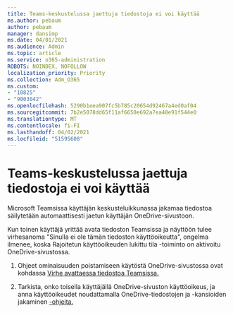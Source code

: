 ```yaml
---
title: Teams-keskustelussa jaettuja tiedostoja ei voi käyttää
ms.author: pebaum
author: pebaum
manager: dansimp
ms.date: 04/01/2021
ms.audience: Admin
ms.topic: article
ms.service: o365-administration
ROBOTS: NOINDEX, NOFOLLOW
localization_priority: Priority
ms.collection: Adm_O365
ms.custom:
- "10825"
- "9003042"
ms.openlocfilehash: 5290b1eea907fc5b785c20654d92467a4ed0af04
ms.sourcegitcommit: 7b2e5078dd65f11af6650e692a7ea48e91f544e0
ms.translationtype: MT
ms.contentlocale: fi-FI
ms.lasthandoff: 04/02/2021
ms.locfileid: "51595608"
---
```

# <a name="unable-to-access-files-shared-in-teams-chat"></a>Teams-keskustelussa jaettuja tiedostoja ei voi käyttää

Microsoft Teamsissa käyttäjän keskusteluikkunassa jakamaa tiedostoa säilytetään automaattisesti jaetun käyttäjän OneDrive-sivustoon.

Kun toinen käyttäjä yrittää avata tiedoston Teamsissa ja näyttöön tulee virhesanoma "Sinulla ei ole tämän tiedoston käyttöoikeutta", ongelma ilmenee, koska Rajoitetun käyttöoikeuden lukittu tila -toiminto on aktivoitu OneDrive-sivustossa.

1. Ohjeet ominaisuuden poistamiseen käytöstä OneDrive-sivustossa ovat kohdassa [Virhe avattaessa tiedostoa Teamsissa.](https://go.microsoft.com/fwlink/?linkid=2155733)

1. Tarkista, onko toisella käyttäjällä OneDrive-sivuston käyttöoikeus, ja anna käyttöoikeudet noudattamalla OneDrive-tiedostojen ja -kansioiden jakaminen [-ohjeita.](https://go.microsoft.com/fwlink/?linkid=2156017)